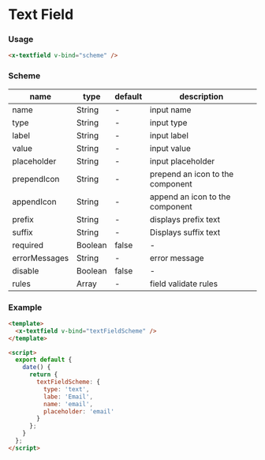 # Text Field

### Usage

```html
<x-textfield v-bind="scheme" />
```

### Scheme

| name          | type    | default | description                      |
| ------------- | ------- | ------- | -------------------------------- |
| name          | String  | -       | input name                       |
| type          | String  | -       | input type                       |
| label         | String  | -       | input label                      |
| value         | String  | -       | input value                      |
| placeholder   | String  | -       | input placeholder                |
| prependIcon   | String  | -       | prepend an icon to the component |
| appendIcon    | String  | -       | append an icon to the component  |
| prefix        | String  | -       | displays prefix text             |
| suffix        | String  | -       | Displays suffix text             |
| required      | Boolean | false   | -                                |
| errorMessages | String  | -       | error message                    |
| disable       | Boolean | false   | -                                |
| rules         | Array   | -       | field validate rules             |

### Example

```html
<template>
  <x-textfield v-bind="textFieldScheme" />
</template>

<script>
  export default {
    date() {
      return {
        textFieldScheme: {
          type: 'text',
          labe: 'Email',
          name: 'email',
          placeholder: 'email'
        }
      };
    }
  };
</script>
```
